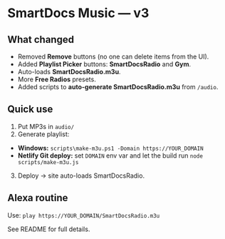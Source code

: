 # SmartDocs Music — v3

## What changed
- Removed **Remove** buttons (no one can delete items from the UI).
- Added **Playlist Picker** buttons: **SmartDocsRadio** and **Gym**.
- Auto-loads **SmartDocsRadio.m3u**.
- More **Free Radios** presets.
- Added scripts to **auto-generate SmartDocsRadio.m3u** from `/audio`.

## Quick use
1) Put MP3s in `audio/`  
2) Generate playlist:
- **Windows:** `scripts\make-m3u.ps1 -Domain https://YOUR_DOMAIN`
- **Netlify Git deploy:** set `DOMAIN` env var and let the build run `node scripts/make-m3u.js`
3) Deploy → site auto-loads SmartDocsRadio.

## Alexa routine
Use: `play https://YOUR_DOMAIN/SmartDocsRadio.m3u`

See README for full details.

